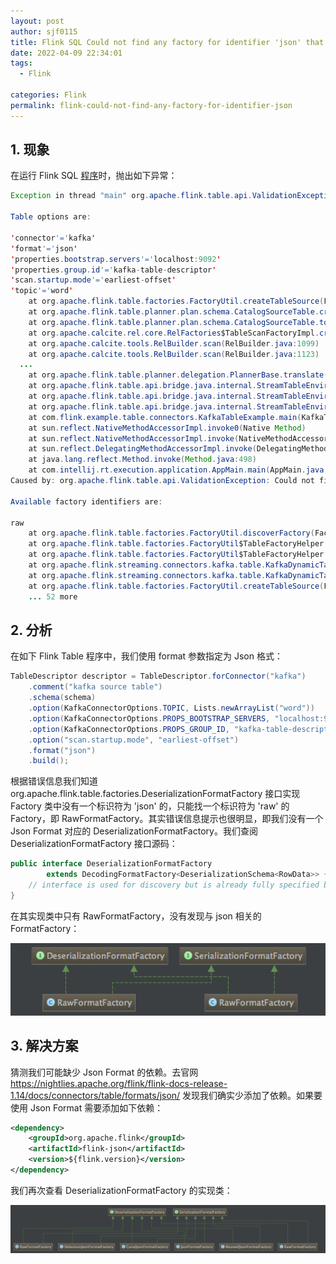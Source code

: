 ```yaml
---
layout: post
author: sjf0115
title: Flink SQL Could not find any factory for identifier 'json' that implements 'org.apache.flink.table.factories.DeserializationFormatFactory'
date: 2022-04-09 22:34:01
tags:
  - Flink

categories: Flink
permalink: flink-could-not-find-any-factory-for-identifier-json
---
```


## 1. 现象

在运行 Flink SQL [程序]()时，抛出如下异常：
```java
Exception in thread "main" org.apache.flink.table.api.ValidationException: Unable to create a source for reading table 'default_catalog.default_database.kafka_source_table'.

Table options are:

'connector'='kafka'
'format'='json'
'properties.bootstrap.servers'='localhost:9092'
'properties.group.id'='kafka-table-descriptor'
'scan.startup.mode'='earliest-offset'
'topic'='word'
	at org.apache.flink.table.factories.FactoryUtil.createTableSource(FactoryUtil.java:150)
	at org.apache.flink.table.planner.plan.schema.CatalogSourceTable.createDynamicTableSource(CatalogSourceTable.java:116)
	at org.apache.flink.table.planner.plan.schema.CatalogSourceTable.toRel(CatalogSourceTable.java:82)
	at org.apache.calcite.rel.core.RelFactories$TableScanFactoryImpl.createScan(RelFactories.java:495)
	at org.apache.calcite.tools.RelBuilder.scan(RelBuilder.java:1099)
	at org.apache.calcite.tools.RelBuilder.scan(RelBuilder.java:1123)
  ...
	at org.apache.flink.table.planner.delegation.PlannerBase.translate(PlannerBase.scala:182)
	at org.apache.flink.table.api.bridge.java.internal.StreamTableEnvironmentImpl.toStreamInternal(StreamTableEnvironmentImpl.java:437)
	at org.apache.flink.table.api.bridge.java.internal.StreamTableEnvironmentImpl.toStreamInternal(StreamTableEnvironmentImpl.java:432)
	at org.apache.flink.table.api.bridge.java.internal.StreamTableEnvironmentImpl.toChangelogStream(StreamTableEnvironmentImpl.java:366)
	at com.flink.example.table.connectors.KafkaTableExample.main(KafkaTableExample.java:57)
	at sun.reflect.NativeMethodAccessorImpl.invoke0(Native Method)
	at sun.reflect.NativeMethodAccessorImpl.invoke(NativeMethodAccessorImpl.java:62)
	at sun.reflect.DelegatingMethodAccessorImpl.invoke(DelegatingMethodAccessorImpl.java:43)
	at java.lang.reflect.Method.invoke(Method.java:498)
	at com.intellij.rt.execution.application.AppMain.main(AppMain.java:144)
Caused by: org.apache.flink.table.api.ValidationException: Could not find any factory for identifier 'json' that implements 'org.apache.flink.table.factories.DeserializationFormatFactory' in the classpath.

Available factory identifiers are:

raw
	at org.apache.flink.table.factories.FactoryUtil.discoverFactory(FactoryUtil.java:399)
	at org.apache.flink.table.factories.FactoryUtil$TableFactoryHelper.discoverOptionalFormatFactory(FactoryUtil.java:890)
	at org.apache.flink.table.factories.FactoryUtil$TableFactoryHelper.discoverOptionalDecodingFormat(FactoryUtil.java:823)
	at org.apache.flink.streaming.connectors.kafka.table.KafkaDynamicTableFactory.getValueDecodingFormat(KafkaDynamicTableFactory.java:294)
	at org.apache.flink.streaming.connectors.kafka.table.KafkaDynamicTableFactory.createDynamicTableSource(KafkaDynamicTableFactory.java:158)
	at org.apache.flink.table.factories.FactoryUtil.createTableSource(FactoryUtil.java:147)
	... 52 more
```

## 2. 分析

在如下 Flink Table 程序中，我们使用 format 参数指定为 Json 格式：
```java
TableDescriptor descriptor = TableDescriptor.forConnector("kafka")
    .comment("kafka source table")
    .schema(schema)
    .option(KafkaConnectorOptions.TOPIC, Lists.newArrayList("word"))
    .option(KafkaConnectorOptions.PROPS_BOOTSTRAP_SERVERS, "localhost:9092")
    .option(KafkaConnectorOptions.PROPS_GROUP_ID, "kafka-table-descriptor")
    .option("scan.startup.mode", "earliest-offset")
    .format("json")
    .build();
```
根据错误信息我们知道 org.apache.flink.table.factories.DeserializationFormatFactory 接口实现 Factory 类中没有一个标识符为 'json' 的，只能找一个标识符为 'raw' 的 Factory，即 RawFormatFactory。其实错误信息提示也很明显，即我们没有一个 Json Format 对应的 DeserializationFormatFactory。我们查阅 DeserializationFormatFactory 接口源码：
```java
public interface DeserializationFormatFactory
        extends DecodingFormatFactory<DeserializationSchema<RowData>> {
    // interface is used for discovery but is already fully specified by the generics
}
```
在其实现类中只有 RawFormatFactory，没有发现与 json 相关的 FormatFactory：

![](https://github.com/sjf0115/ImageBucket/blob/main/Flink/flink-could-not-find-any-factory-for-identifier-json-1.png?raw=true)

## 3. 解决方案

猜测我们可能缺少 Json Format 的依赖。去官网 https://nightlies.apache.org/flink/flink-docs-release-1.14/docs/connectors/table/formats/json/ 发现我们确实少添加了依赖。如果要使用 Json Format 需要添加如下依赖：
```xml
<dependency>
    <groupId>org.apache.flink</groupId>
    <artifactId>flink-json</artifactId>
    <version>${flink.version}</version>
</dependency>
```

我们再次查看 DeserializationFormatFactory 的实现类：

![](https://github.com/sjf0115/ImageBucket/blob/main/Flink/flink-could-not-find-any-factory-for-identifier-json-2.png?raw=true)
